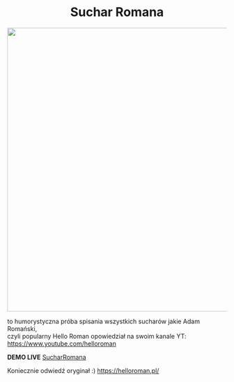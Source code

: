 <h1 align="center">Suchar Romana</h1>


<div align="center">
<img align="center" width="650px" src="https://user-images.githubusercontent.com/57173170/148947768-24c28e75-bbd8-4d4e-83c6-d1389877b2ff.png">
</div>

to humorystyczna próba spisania wszystkich sucharów jakie Adam Romański,<br>czyli popularny Hello Roman opowiedział na swoim kanale YT: https://www.youtube.com/helloroman

**DEMO LIVE** <a href="https://bialek-k.github.io/Sucharromana-app/">SucharRomana</a>
<!-- **LIVE:** https://bialek-k.github.io/Sucharromana-app/ -->

Koniecznie odwiedź oryginał :)
https://helloroman.pl/



